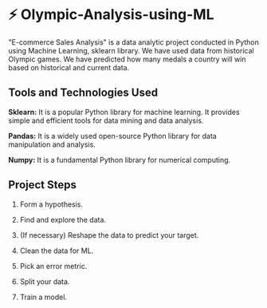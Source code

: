 
# :zap: Olympic-Analysis-using-ML

"E-commerce Sales Analysis" is a data analytic project conducted in Python using Machine Learning, sklearn library. We have used data from historical Olympic games. We have predicted how many medals a country will win based on historical and current data.

## Tools and Technologies Used

**Sklearn:** It is a popular Python library for machine learning. It provides simple and efficient tools for data mining and data analysis.  

**Pandas:** It is a widely used open-source Python library for data manipulation and analysis.

**Numpy:** It is a fundamental Python library for numerical computing.
## Project Steps

1. Form a hypothesis.

2. Find and explore the data.

3. (If necessary) Reshape the data to predict your target.

4. Clean the data for ML.

5. Pick an error metric.

6. Split your data.

7. Train a model.